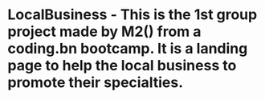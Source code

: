 # LocalBusiness - This is the 1st group project made by M2() from a coding.bn bootcamp. It is a landing page to help the local business to promote their specialties.

